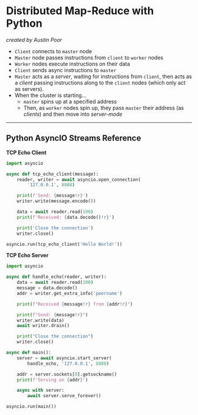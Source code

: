 # Distributed Map-Reduce with Python

_created by Austin Poor_

* `Client` connects to `master` node
* `Master` node passes instructions from `client` to `worker` nodes
* `Worker` nodes execute instructions on their data
* `Client` sends async instructions to `master`
* `Master` acts as a _server_, waiting for instructions from `client`, then acts as a _client_ passing instructions along to the `client` nodes (which only act as servers).
* When the cluster is starting...
  * `master` spins up at a specified address
  * Then, as `worker` nodes spin up, they pass `master` their address (as _clients_) and then move into _server-mode_

---

## Python AsyncIO Streams Reference

**TCP Echo Client**

```python
import asyncio

async def tcp_echo_client(message):
    reader, writer = await asyncio.open_connection(
        '127.0.0.1', 8888)

    print(f'Send: {message!r}')
    writer.write(message.encode())

    data = await reader.read(100)
    print(f'Received: {data.decode()!r}')

    print('Close the connection')
    writer.close()

asyncio.run(tcp_echo_client('Hello World!'))
```

**TCP Echo Server**

```python
import asyncio

async def handle_echo(reader, writer):
    data = await reader.read(100)
    message = data.decode()
    addr = writer.get_extra_info('peername')

    print(f"Received {message!r} from {addr!r}")

    print(f"Send: {message!r}")
    writer.write(data)
    await writer.drain()

    print("Close the connection")
    writer.close()

async def main():
    server = await asyncio.start_server(
        handle_echo, '127.0.0.1', 8888)

    addr = server.sockets[0].getsockname()
    print(f'Serving on {addr}')

    async with server:
        await server.serve_forever()

asyncio.run(main())

```


